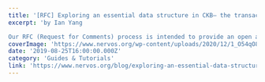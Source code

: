 ```yaml
---
title: '[RFC] Exploring an essential data structure in CKB— the transaction'
excerpt: 'by Ian Yang

Our RFC (Request for Comments) process is intended to provide an open and community driven path for new protocols, improvements and best practices, so that all stakeholders can be confide'
coverImage: 'https://www.nervos.org/wp-content/uploads/2020/12/1_O54qO8cC-CuH__Ik_RV11Q-810x455.jpeg'
date: '2019-08-25T16:00:00.000Z'
category: 'Guides & Tutorials'
link: 'https://www.nervos.org/blog/exploring-an-essential-data-structure-in-ckb'
---
```



